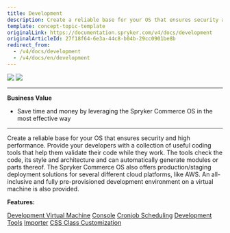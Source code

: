 ```yaml
---
title: Development
description: Create a reliable base for your OS that ensures security and high performance.
template: concept-topic-template
originalLink: https://documentation.spryker.com/v4/docs/development
originalArticleId: 27f18f64-6e3a-44c8-b04b-29cc0901be8b
redirect_from:
  - /v4/docs/development
  - /v4/docs/en/development
---
```


<div class='feature-text'>
    <div class='feature-images'>
    <img class="light-mode" src="https://spryker.s3.eu-central-1.amazonaws.com/docs/Document+360/Capabilities+icons/light/development.svg"/>
    <img class="dark-mode" src="https://spryker.s3.eu-central-1.amazonaws.com/docs/Document+360/Capabilities+icons/dark/development.svg"/>
    </div>
    <div class="feature-text-wrap">

***
**Business Value**
* Save time and money by leveraging the Spryker Commerce OS in the most effective way
***
        
Create a reliable base for your OS that ensures security and high performance. Provide your developers with a collection of useful coding tools that help them validate their code while they work. The tools check the code, its style and architecture and can automatically generate modules or parts thereof. The Spryker Commerce OS also offers production/staging deployment solutions for several different cloud platforms, like AWS. An all-inclusive and fully pre-provisioned development environment on a virtual machine is also provided.
 </div>
</div>

**Features:**

<div>
<a class="feature-link" href="https://documentation.spryker.com/v4/docs/devvm">Development Virtual Machine</a>    
<a class="feature-link" href="https://documentation.spryker.com/v4/docs/console">Console</a>
<a class="feature-link" href="https://documentation.spryker.com/v4/docs/cronjob-scheduling">Cronjob Scheduling</a>
<a class="feature-link" href="https://documentation.spryker.com/v4/docs/development-tools">Development Tools</a>
<a class="feature-link" href="https://documentation.spryker.com/v4/docs/importer">Importer</a>
<a class="feature-link" href="https://documentation.spryker.com/v4/docs/css-class-customization ">CSS Class Customization</a>
</div>
